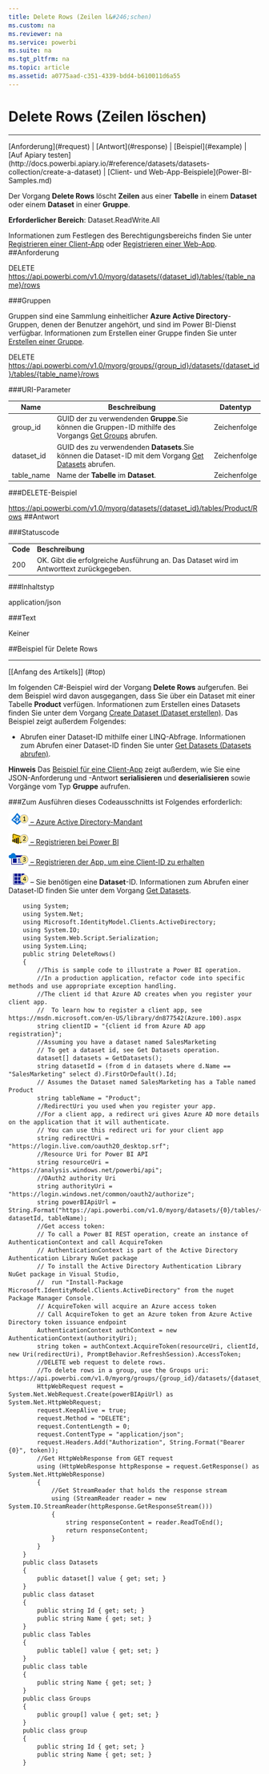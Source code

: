 ```yaml
---
title: Delete Rows (Zeilen l&#246;schen)
ms.custom: na
ms.reviewer: na
ms.service: powerbi
ms.suite: na
ms.tgt_pltfrm: na
ms.topic: article
ms.assetid: a0775aad-c351-4339-bdd4-b610011d6a55
---
```

# Delete Rows (Zeilen l&#246;schen)
---

<a name="top"/>
[Anforderung](#request) | [Antwort](#response) | [Beispiel](#example) | [Auf Apiary testen](http://docs.powerbi.apiary.io/#reference/datasets/datasets-collection/create-a-dataset) | [Client- und Web-App-Beispiele](Power-BI-Samples.md)

Der Vorgang **Delete Rows** löscht **Zeilen** aus einer **Tabelle** in einem **Dataset** oder einem **Dataset** in einer **Gruppe**.

**Erforderlicher Bereich**: Dataset.ReadWrite.All

Informationen zum Festlegen des Berechtigungsbereichs finden Sie unter [Registrieren einer Client-App](https://msdn.microsoft.com/en-US/library/dn877542.aspx) oder [Registrieren einer Web-App](https://msdn.microsoft.com/en-us/library/dn985955.aspx).
<a name="request"/>
##Anforderung

DELETE https://api.powerbi.com/v1.0/myorg/datasets/{dataset_id}/tables/{table_name}/rows

###Gruppen

Gruppen sind eine Sammlung einheitlicher **Azure Active Directory**-Gruppen, denen der Benutzer angehört, und sind im Power BI-Dienst verfügbar.
Informationen zum Erstellen einer Gruppe finden Sie unter [Erstellen einer Gruppe](https://support.powerbi.com/knowledgebase/articles/654250).

DELETE https://api.powerbi.com/v1.0/myorg/groups/{group_id}/datasets/{dataset_id}/tables/{table_name}/rows

###URI-Parameter

| Name| Beschreibung| Datentyp|
|-|-|-|
| group_id| GUID der zu verwendenden **Gruppe**.Sie können die Gruppen-ID mithilfe des Vorgangs [Get Groups](Get-Groups.md) abrufen.| Zeichenfolge|
| dataset_id| GUID des zu verwendenden **Datasets**.Sie können die Dataset-ID mit dem Vorgang [Get Datasets](Get-Datasets.md) abrufen.| Zeichenfolge|
| table_name| Name der **Tabelle** im **Dataset**.| Zeichenfolge|
###DELETE-Beispiel

https://api.powerbi.com/v1.0/myorg/datasets/{dataset_id}/tables/Product/Rows
<a name="response"/>
##Antwort

###Statuscode

<table>
  <tr>
    <td>
      <b>Code</b>
    </td>
    <td>
      <b>Beschreibung</b>
    </td>
  </tr>
  <tr>
    <td>200</td>
    <td>OK. Gibt die erfolgreiche Ausführung an. Das Dataset wird im Antworttext zurückgegeben.</td>
  </tr>
</table>

###Inhaltstyp

application/json


###Text

Keiner

<a name="example"/>
##Beispiel für Delete Rows

---

[[Anfang des Artikels]] (#top)

Im folgenden C#-Beispiel wird der Vorgang **Delete Rows** aufgerufen.
Bei dem Beispiel wird davon ausgegangen, dass Sie über ein Dataset mit einer Tabelle **Product** verfügen.
Informationen zum Erstellen eines Datasets finden Sie unter dem Vorgang [Create Dataset (Dataset erstellen)](Create-Dataset.md).
Das Beispiel zeigt außerdem Folgendes:

- Abrufen einer Dataset-ID mithilfe einer LINQ-Abfrage.
    Informationen zum Abrufen einer Dataset-ID finden Sie unter [Get Datasets (Datasets abrufen)](Get-Datasets.md).

**Hinweis** Das [Beispiel für eine Client-App](Power-BI-client-app-sample.md) zeigt außerdem, wie Sie eine JSON-Anforderung und -Antwort **serialisieren** und **deserialisieren** sowie Vorgänge vom Typ **Gruppe** aufrufen.

###Zum Ausführen dieses Codeausschnitts ist Folgendes erforderlich:

[![s1](../Image/Samples-1.png) – Azure Active Directory-Mandant](Create+an+Azure+Active+Directory+tenant.md)

[![s2](../Image/Samples-2.png) – Registrieren bei Power BI](https://powerbi.microsoft.com)

[![s3](../Image/Samples-3.png) – Registrieren der App, um eine Client-ID zu erhalten](Register+a+client+app.md)

![s4](../Image/Samples-4.png) – Sie benötigen eine **Dataset**-ID.
Informationen zum Abrufen einer Dataset-ID finden Sie unter dem Vorgang [Get Datasets](Get-Datasets.md).


        using System;
        using System.Net;
        using Microsoft.IdentityModel.Clients.ActiveDirectory;
        using System.IO;
        using System.Web.Script.Serialization;
        using System.Linq;
        public string DeleteRows()
        {
            //This is sample code to illustrate a Power BI operation. 
            //In a production application, refactor code into specific methods and use appropriate exception handling.
            //The client id that Azure AD creates when you register your client app.
            //  To learn how to register a client app, see https://msdn.microsoft.com/en-US/library/dn877542(Azure.100).aspx  
            string clientID = "{client id from Azure AD app registration}";
            //Assuming you have a dataset named SalesMarketing
            // To get a dataset id, see Get Datasets operation.           
            dataset[] datasets = GetDatasets();
            string datasetId = (from d in datasets where d.Name == "SalesMarketing" select d).FirstOrDefault().Id;
            // Assumes the Dataset named SalesMarketing has a Table named Product
            string tableName = "Product";
            //RedirectUri you used when you register your app.
            //For a client app, a redirect uri gives Azure AD more details on the application that it will authenticate.
            // You can use this redirect uri for your client app
            string redirectUri = "https://login.live.com/oauth20_desktop.srf";
            //Resource Uri for Power BI API
            string resourceUri = "https://analysis.windows.net/powerbi/api";
            //OAuth2 authority Uri
            string authorityUri = "https://login.windows.net/common/oauth2/authorize";
            string powerBIApiUrl = String.Format("https://api.powerbi.com/v1.0/myorg/datasets/{0}/tables/{1}/Rows", datasetId, tableName);
            //Get access token: 
            // To call a Power BI REST operation, create an instance of AuthenticationContext and call AcquireToken
            // AuthenticationContext is part of the Active Directory Authentication Library NuGet package
            // To install the Active Directory Authentication Library NuGet package in Visual Studio, 
            //  run "Install-Package Microsoft.IdentityModel.Clients.ActiveDirectory" from the nuget Package Manager Console.
            // AcquireToken will acquire an Azure access token
            // Call AcquireToken to get an Azure token from Azure Active Directory token issuance endpoint
            AuthenticationContext authContext = new AuthenticationContext(authorityUri);
            string token = authContext.AcquireToken(resourceUri, clientId, new Uri(redirectUri), PromptBehavior.RefreshSession).AccessToken;
            //DELETE web request to delete rows.
            //To delete rows in a group, use the Groups uri: https://api.powerbi.com/v1.0/myorg/groups/{group_id}/datasets/{dataset_id}/tables/{table_name}/rows
            HttpWebRequest request = System.Net.WebRequest.Create(powerBIApiUrl) as System.Net.HttpWebRequest;
            request.KeepAlive = true;
            request.Method = "DELETE";
            request.ContentLength = 0;
            request.ContentType = "application/json";
            request.Headers.Add("Authorization", String.Format("Bearer {0}", token));
            //Get HttpWebResponse from GET request
            using (HttpWebResponse httpResponse = request.GetResponse() as System.Net.HttpWebResponse)
            {
                //Get StreamReader that holds the response stream
                using (StreamReader reader = new System.IO.StreamReader(httpResponse.GetResponseStream()))
                {
                    string responseContent = reader.ReadToEnd();
                    return responseContent;
                }
            }
        }
        public class Datasets
        {
            public dataset[] value { get; set; }
        }
        public class dataset
        {
            public string Id { get; set; }
            public string Name { get; set; }
        }
        public class Tables
        {
            public table[] value { get; set; }
        }
        public class table
        {
            public string Name { get; set; }
        }
        public class Groups
        {
            public group[] value { get; set; }
        }
        public class group
        {
            public string Id { get; set; }
            public string Name { get; set; }
        }             


